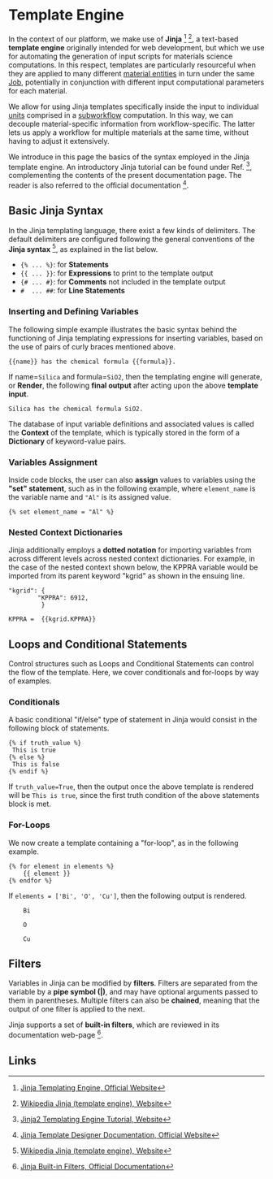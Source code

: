 # Template Engine

In the context of our platform, we make use of **Jinja** [^1] [^2], a text-based **template engine** originally intended for web development, but which we use for automating the generation of input scripts for materials science computations. In this respect, templates are particularly resourceful when they are applied to many different [material entities](../../materials/overview.md) in turn under the same [Job](../../jobs/overview.md), potentially in conjunction with different input computational parameters for each material. 

We allow for using Jinja templates specifically inside the input to individual [units](../components/units.md) comprised in a [subworkflow](../components/subworkflows.md) computation. In this way, we can decouple material-specific information from workflow-specific. The latter lets us apply a workflow for multiple materials at the same time, without having to adjust it extensively.

We introduce in this page the basics of the syntax employed in the Jinja template engine. An introductory Jinja tutorial can be found under Ref. [^3], complementing the contents of the present documentation page. The reader is also referred to the official documentation [^4].

## Basic Jinja Syntax

In the Jinja templating language, there exist a few kinds of delimiters. The default delimiters are configured following the general conventions of the **Jinja syntax** [^2], as explained in the list below.

- `{% ... %}`: for **Statements**
- `{{ ... }}`: for **Expressions** to print to the template output
- `{# ... #}`: for **Comments** not included in the template output
- `#  ... ##`: for **Line Statements**

### Inserting and Defining Variables

The following simple example illustrates the basic syntax behind the functioning of Jinja templating expressions for inserting variables, based on the use of pairs of curly braces mentioned above.

```jinja2
{{name}} has the chemical formula {{formula}}.
```

If name=`Silica` and formula=`SiO2`, then the templating engine will generate, or **Render**, the following **final output** after acting upon the above **template input**.

```jinja2
Silica has the chemical formula SiO2.
```

The database of input variable definitions and associated values is called the **Context** of the template, which is typically stored in the form of a **Dictionary** of keyword-value pairs. 

### Variables Assignment

Inside code blocks, the user can also **assign** values to variables using the **"set" statement**, such as in the following example, where `element_name` is the variable name and `"Al"` is its assigned value.

```jinja2
{% set element_name = "Al" %}
```

### Nested Context Dictionaries

Jinja additionally employs a **dotted notation** for importing variables from across different levels across nested context dictionaries. For example, in the case of the nested context shown below, the KPPRA variable would be imported from its parent keyword "kgrid" as shown in the ensuing line.

```jinja2
"kgrid": {
        "KPPRA": 6912,
         }
```

```jinja2
KPPRA =  {{kgrid.KPPRA}} 
```

## Loops and Conditional Statements

Control structures such as Loops and Conditional Statements can control the flow of the template. Here, we cover conditionals and for-loops by way of examples.

### Conditionals

A basic conditional "if/else" type of statement in Jinja would consist in the following block of statements.

```jinja2
{% if truth_value %}
 This is true
{% else %}
 This is false
{% endif %}
```

If `truth_value=True`, then the output once the above template is rendered will be `This is true`, since the first truth condition of the above statements block is met.

### For-Loops

We now create a template containing a "for-loop", as in the following example.

```jinja2
{% for element in elements %}
    {{ element }}
{% endfor %}
```

If `elements = ['Bi', 'O', 'Cu']`, then the following output is rendered.

```
    Bi

    O

    Cu
```

## Filters

Variables in Jinja can be modified by **filters**. Filters are separated from the variable by a **pipe symbol (|)**, and may have optional arguments passed to them in parentheses. Multiple filters can also be **chained**, meaning that the output of one filter is applied to the next.

Jinja supports a set of **built-in filters**, which are reviewed in its documentation web-page [^5]. 

## Links

[^1]: [Jinja Templating Engine, Official Website](http://jinja.pocoo.org/)

[^2]: [Wikipedia Jinja (template engine), Website](https://en.wikipedia.org/wiki/Jinja_(template_engine))

[^3]: [Jinja2 Templating Engine Tutorial, Website](https://medium.com/@jasonrigden/jinja2-templating-engine-tutorial-4bd31fb4aea3)

[^4]: [Jinja Template Designer Documentation, Official Website](http://jinja.pocoo.org/docs/2.10/templates/)

[^5]: [Jinja Built-in Filters, Official Documentation](http://jinja.pocoo.org/docs/2.10/templates/#builtin-filters)

